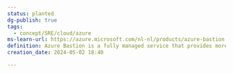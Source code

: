 ```yaml
---
status: planted
dg-publish: true
tags:
  - concept/SRE/cloud/azure
ms-learn-url: https://azure.microsoft.com/nl-nl/products/azure-bastion
definition: Azure Bastion is a fully managed service that provides more secure and seamless Remote Desktop Protocol (RDP) and Secure Shell Protocol (SSH) access to virtual machines (VMs) without any exposure through public IP addresses.
creation_date: 2024-05-02 18:40

---
```

